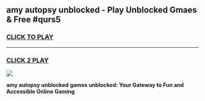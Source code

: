 
## amy autopsy unblocked - Play Unblocked Gmaes & Free #qurs5
<h3>
<a href="https://news.freeplayer.one?title=amy_autopsy_unblocked&ref=26F">CLICK TO PLAY</a></h3>
<hr>

<h3>
<a href="https://news.freeplayer.one?title=amy_autopsy_unblocked&ref=26F">CLICK 2 PLAY</a>
  
</h3>

<a href="https://news.freeplayer.one?title=amy_autopsy_unblocked&ref=26F/"><img src="https://clearcache.store/games.png"></a>


**amy autopsy unblocked games unblocked: Your Gateway to Fun and Accessible Online Gaming**
